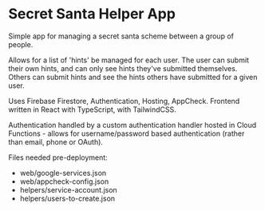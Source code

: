 # Secret Santa Helper App

Simple app for managing a secret santa scheme between a group of people.

Allows for a list of 'hints' be managed for each user. The user can submit their own hints, and can only see hints they've submitted themselves. Others can submit hints and see the hints others have submitted for a given user.

Uses Firebase Firestore, Authentication, Hosting, AppCheck. Frontend written in React with TypeScript, with TailwindCSS.

Authentication handled by a custom authentication handler hosted in Cloud Functions - allows for username/password based authentication (rather than email, phone or OAuth).

Files needed pre-deployment:

- web/google-services.json
- web/appcheck-config.json
- helpers/service-account.json
- helpers/users-to-create.json
